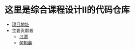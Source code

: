 # 这里是综合课程设计II的代码仓库

- [项目地址](<https://github.com/DannyDiao/AndroidSIPDemo>)
- 主要贡献者
  - [刁溯](<https://github.com/DannyDiao>)
  - [何朝鑫](<https://github.com/tianhehao>)


